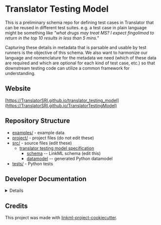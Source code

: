 # Translator Testing Model

This is a preliminary schema repo for defining test cases in Translator that can be reused in different test suites.  e.g. a test case in plain language might be something like _"what drugs may treat MS? I expect fingolimod to return in the top 10 results in less than 5 mins."_  

Capturing these details in metadata that is parsable and usable by test runners is the objective of this schema.  We also want to harmonize our language and nomenclature for the metadata we need (which of these data are required and which are optional for each kind of test case, etc.) so that downstream testing code can utilize a common framework for understanding.

## Website

[https://TranslatorSRI.github.io/translator_testing_model](https://TranslatorSRI.github.io/TranslatorTestingModel)

## Repository Structure

* [examples/](examples/) - example data
* [project/](project/) - project files (do not edit these)
* [src/](src/) - source files (edit these)
  * [translator testing model specification](src/translator_testing_model)
    * [schema](src/translator_testing_model/schema) -- LinkML schema
      (edit this)
    * [datamodel](src/translator_testing_model/datamodel) -- generated
      Python datamodel
* [tests/](tests/) - Python tests

## Developer Documentation

<details>
The project uses [Poetry](https://python-poetry.org/) to manage its dependencies. Install Poetry then:

* `poetry shell`: start up a poetry shell virtual environment
* `poetry install`: to install required dependencies

Then use the `make` command to generate project artifacts:

* `make all`: make everything
* `make deploy`: deploys site
</details>

## Credits

This project was made with
[linkml-project-cookiecutter](https://github.com/linkml/linkml-project-cookiecutter).
